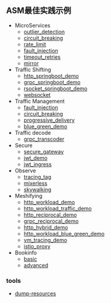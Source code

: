 ## ASM最佳实践示例
- MicroServices
  - [outlier_detection](outlier_detection)
  - [circuit_breaking](circuit_breaking)
  - [rate_limit](rate_limit)
  - [fault_injection](fault_injection)
  - [timeout_retries](timeout_retries)
  - [mirror](mirror)
- Traffic Shifting
  - [http_springboot_demo](http_springboot_demo)
  - [grpc_springboot_demo](grpc_springboot_demo)
  - [rsocket_springboot_demo](rsocket_springboot_demo)
  - [websocket](websocket)
- Traffic Management
  - [fault_injection](fault_injection)
  - [circuit_breaking](circuit_breaking)
  - [progressive_delivery](progressive_delivery)
  - [blue_green_demo](blue_green_demo)
- Traffic decode
  - [grpc_transcoder](grpc_transcoder)
- Secure
  - [secure_gateway](secure_gateway)
  - [jwt_demo](jwt_demo)
  - [jwt_ingress](jwt_ingress)
- Observe
  - [tracing_tag](tracing_tag)
  - [mixerless](mixerless)
  - [skywalking](skywalking)
- Meshifying  
  - [http_workload_demo](http_workload_demo)
  - [http_workload_traffic_demo](http_workload_traffic_demo)
  - [http_reciprocal_demo](http_reciprocal_demo)
  - [grpc_reciprocal_demo](grpc_reciprocal_demo)
  - [http_hybrid_demo](http_hybrid_demo)
  - [http_workload_blue_green_demo](http_workload_blue_green_demo)
  - [vm_tracing_demo](vm_tracing_demo)
  - [istio_proxy](istio_proxy)
- Bookinfo
  - [basic](basic)
  - [advanced](advanced)
  
### tools
- [dump-resources](dump-resources)